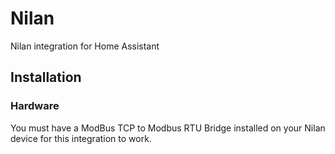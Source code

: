 # Nilan
Nilan integration for Home Assistant

## Installation
### Hardware
You must have a ModBus TCP to Modbus RTU Bridge installed on your Nilan device for this integration to work.

